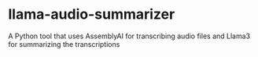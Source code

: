 # llama-audio-summarizer
A Python tool that uses AssemblyAI for transcribing audio files and Llama3 for summarizing the transcriptions
